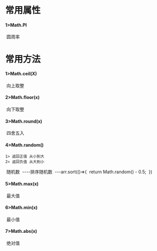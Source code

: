 # 常用属性

#### 1>Math.PI

​	圆周率

# 常用方法

#### 1>Math.ceil(X)

​	向上取整

#### 2>Math.floor(x)

​	向下取整

#### 3>Math.round(x)

​	四舍五入

#### 4>Math.random()
	1> 返回正值 从小到大
	2> 返回负值 从大到小

​	随机数
​	----排序随机数
​		---arr.sort(()=>{
​		  return Math.random() - 0.5;
​		})

#### 5>Math.max(x)

​	最大值

#### 6>Math.min(x)

​	最小值

#### 7>Math.abs(x)

​	绝对值